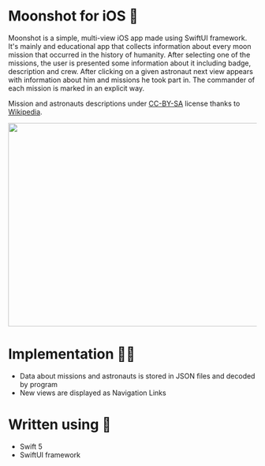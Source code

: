 # Moonshot for iOS 🌝

Moonshot is a simple, multi-view iOS app made using SwiftUI framework. It's mainly and educational app that collects information about every moon mission that 
occurred in the history of humanity. After selecting one of the missions, the user is presented some information about it including badge, description and crew. After
clicking on a given astronaut next view appears with information about him and missions he took part in. The commander of each mission is marked in an explicit way.

Mission and astronauts descriptions under [CC-BY-SA](https://creativecommons.org/licenses/by-sa/3.0/) license thanks to [Wikipedia](https://www.wikipedia.org).

<p align="center">
  <img width="655" height="413" src="https://i.postimg.cc/bvCqB5Fs/merge-from-ofoct-2.jpgg">
</p>

# Implementation 👨‍💻

- Data about missions and astronauts is stored in JSON files and decoded by program
- New views are displayed as Navigation Links

# Written using 🔧

- Swift 5
- SwiftUI framework
